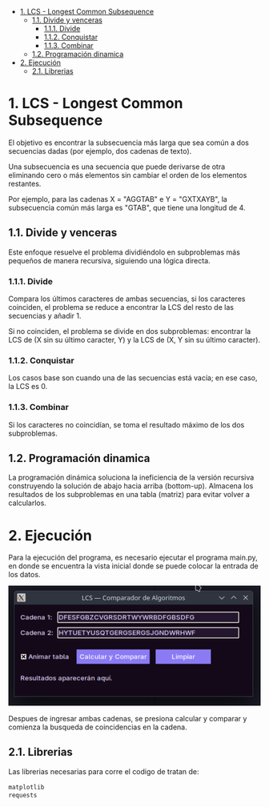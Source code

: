 - [1. LCS - Longest Common Subsequence](#1-lcs---longest-common-subsequence)
  - [1.1. Divide y venceras](#11-divide-y-venceras)
    - [1.1.1. Divide](#111-divide)
    - [1.1.2. Conquistar](#112-conquistar)
    - [1.1.3. Combinar](#113-combinar)
  - [1.2. Programación dinamica](#12-programación-dinamica)
- [2. Ejecución](#2-ejecución)
  - [2.1. Librerias](#21-librerias)


# 1. LCS - Longest Common Subsequence
El objetivo es encontrar la subsecuencia más larga que sea común a dos secuencias dadas (por ejemplo, dos cadenas de texto). 

Una subsecuencia es una secuencia que puede derivarse de otra eliminando cero o más elementos sin cambiar el orden de los elementos restantes.

Por ejemplo, para las cadenas X = "AGGTAB" e Y = "GXTXAYB", la subsecuencia común más larga es "GTAB", que tiene una longitud de 4.

## 1.1. Divide y venceras
Este enfoque resuelve el problema dividiéndolo en subproblemas más pequeños de manera recursiva, siguiendo una lógica directa.

### 1.1.1. Divide
Compara los últimos caracteres de ambas secuencias, si los caracteres coinciden, el problema se reduce a encontrar la LCS del resto de las secuencias y añadir 1.

Si no coinciden, el problema se divide en dos subproblemas: encontrar la LCS de (X sin su último caracter, Y) y la LCS de (X, Y sin su último caracter).

### 1.1.2. Conquistar
 Los casos base son cuando una de las secuencias está vacía; en ese caso, la LCS es 0.

 ### 1.1.3. Combinar
 Si los caracteres no coincidían, se toma el resultado máximo de los dos subproblemas.

 ## 1.2. Programación dinamica
 La programación dinámica soluciona la ineficiencia de la versión recursiva construyendo la solución de abajo hacia arriba (bottom-up). Almacena los resultados de los subproblemas en una tabla (matriz) para evitar volver a calcularlos.

 # 2. Ejecución
Para la ejecución del programa, es necesario ejecutar el programa main.py, en donde se encuentra la vista inicial donde se puede colocar la entrada de los datos.

![Imagen de la vista inicial](./img/VistaInicial.png)

Despues de ingresar ambas cadenas, se presiona calcular y comparar y comienza la busqueda de coincidencias en la cadena.

## 2.1. Librerias
Las librerias necesarias para corre el codigo de tratan de:

    matplotlib
    requests